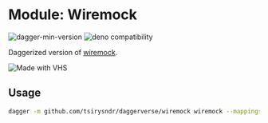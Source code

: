 # Module: Wiremock

![dagger-min-version](https://img.shields.io/badge/dagger-v0.10.0-blue?color=3D66FF)
![deno compatibility](https://shield.deno.dev/deno/^1.41)

Daggerized version of [wiremock](https://wiremock.org/).

![Made with VHS](https://vhs.charm.sh/vhs-6BTjj33l03wujRrlsQjCpt.gif)


## Usage

```sh
dagger -m github.com/tsirysndr/daggerverse/wiremock wiremock --mappings ./mappings up --native
```
